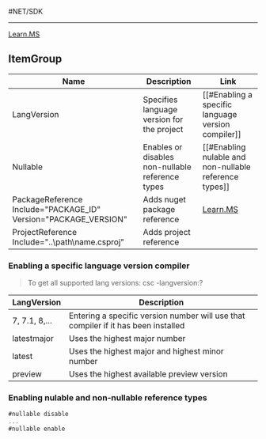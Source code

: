 #NET/SDK

---

[Learn.MS](https://learn.microsoft.com/en-us/dotnet/core/project-sdk/overview)

## ItemGroup

Name|Description|Link
--|--|--
LangVersion|Specifies language version for the project|[[#Enabling a specific language version compiler]]
Nullable|Enables or disables non-nullable reference types|[[#Enabling nulable and non-nullable reference types]]
PackageReference Include="PACKAGE_ID" Version="PACKAGE_VERSION"|Adds nuget package reference|[Learn.MS](https://learn.microsoft.com/en-us/dotnet/core/tools/dependencies)
ProjectReference Include="..\\path\\name.csproj"|Adds project reference|

### Enabling a specific language version compiler

> To get all supported lang versions: csc -langversion:?

LangVersion|Description
--|--
7, 7.1, 8,...|Entering a specific version number will use that compiler if it has been installed
latestmajor|Uses the highest major number
latest|Uses the highest major and highest minor number
preview|Uses the highest available preview version

### Enabling nulable and non-nullable reference types

```cs
#nullable disable
...
#nullable enable

```

